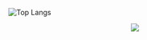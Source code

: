 ![Top Langs](https://github-readme-stats.vercel.app/api/top-langs/?username=0x7C2f&theme=tokyonight) <br/>
<p align="center">
  <img src="https://github.com/0x7C2f/0x7C2f.github.io/blob/main/images/uploads/profile_picture.gif">
</p>
